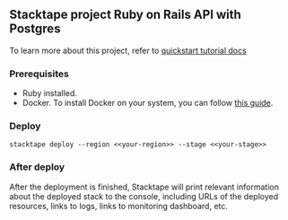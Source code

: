 ## Stacktape project Ruby on Rails API with Postgres

To learn more about this project, refer to [quickstart tutorial docs](https://docs.stacktape.com/getting-started/quickstart-tutorials/ruby-on-rails-api-postgres/)

### Prerequisites

- Ruby installed.
- Docker. To install Docker on your system, you can follow [this guide](https://docs.docker.com/get-docker/).

### Deploy

```
stacktape deploy --region <<your-region>> --stage <<your-stage>>
```

### After deploy

After the deployment is finished, Stacktape will print relevant information about the deployed stack to the console,
including URLs of the deployed resources, links to logs, links to monitoring dashboard, etc.

